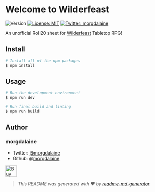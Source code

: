 # Welcome to Wilderfeast

![Version](https://img.shields.io/badge/version-1.0.0-blue.svg?cacheSeconds=2592000)
[![License: MIT](https://img.shields.io/badge/License-MIT-yellow.svg)](#)
[![Twitter: morgdalaine](https://img.shields.io/twitter/follow/morgdalaine.svg?style=social)](https://twitter.com/morgdalaine)

An unofficial Roll20 sheet for [Wilderfeast](https://horribleguild.com/us/product-category/roleplaying-games/wilderfeast) Tabletop RPG!

## Install

```sh
# Install all of the npm packages
$ npm install
```

## Usage

```sh
# Run the development environment
$ npm run dev

# Run final build and linting
$ npm run build
```

## Author

### morgdalaine

* Twitter: [@morgdalaine](https://twitter.com/morgdalaine)
* Github: [@morgdalaine](https://github.com/morgdalaine)

<a href='https://ko-fi.com/R5R54NXP1' target='_blank'><img height='36' style='border:0px;height:36px;' src='https://storage.ko-fi.com/cdn/kofi6.png?v=6' border='0' alt='Buy Me a Coffee at ko-fi.com' /></a>

> _This README was generated with ♥︎ by [readme-md-generator](https://github.com/kefranabg/readme-md-generator)_
